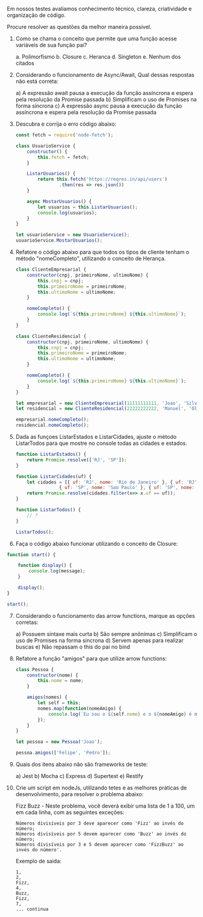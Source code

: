 Em nossos testes avaliamos conhecimento técnico, clareza, criatividade e organização de código. 

Procure resolver as questões da melhor maneira possivel.

1) Como se chama o conceito que permite que uma função acesse variáveis de sua função pai?

    a. Polimorfismo
    b. Closure
    c. Heranca
    d. Singleton
    e. Nenhum dos citados

2) Considerando o funcionamento de Async/Await, Qual dessas respostas não está correta:

    a) A expressão await pausa a execução da função assíncrona e espera pela resolução da Promise passada
    b) Simplificam o uso de Promises na forma sincrona
    c) A expressão async pausa a execução da função assíncrona e espera pela resolução da Promise passada

3) Descubra e corrija o erro código abaixo:

    ```javascript
    const fetch = require('node-fetch');

    class UsuarioService {
        constructor() {
            this.fetch = fetch;
        }

        ListarUsuarios() {
            return this.fetch('https://reqres.in/api/users')
                    .then(res => res.json())
        }

        async MostarUsuarios() {
            let usuarios = this.ListarUsuarios();
            console.log(usuarios);
        }
    }

    let usuarioService = new UsuarioService();
    usuarioService.MostarUsuarios();
    ```

4) Refatore o código abaixo para que todos os tipos de cliente tenham o método "nomeCompleto", utilizando o conceito de Herança.

    ```javascript
    class ClienteEmpresarial {
        constructor(cnpj, primeiroNome, ultimoNome) {
            this.cnpj = cnpj;
            this.primeiroNome = primeiroNome;
            this.ultimoNome = ultimoNome;
        }

        nomeCompleto() {
            console.log(`${this.primeiroNome} ${this.ultimoNome}`);
        }
    }

    class ClienteResidencial {
        constructor(cnpj, primeiroNome, ultimoNome) {
            this.cnpj = cnpj;
            this.primeiroNome = primeiroNome;
            this.ultimoNome = ultimoNome;
        }

        nomeCompleto() {
            console.log(`${this.primeiroNome} ${this.ultimoNome}`);
        }
    }

    let empresarial = new ClienteEmpresarial(11111111111, 'Joao', 'Silva');
    let residencial = new ClienteResidencial(22222222222, 'Manuel', 'Oliveira');

    empresarial.nomeCompleto();
    residencial.nomeCompleto();
    ```

5) Dada as funçoes ListarEstados e ListarCidades, ajuste o método ListarTodos para que mostre no console todas as cidades e estados.

    ```javascript
    function ListarEstados() {
        return Promise.resolve(['RJ', 'SP']);
    }

    function ListarCidades(uf) {
        let cidades = [{ uf: 'RJ', nome: 'Rio de Janeiro' }, { uf: 'RJ', nome: 'Petrópolis' },
                    { uf: 'SP', nome: 'Sao Paulo' }, { uf: 'SP', nome: 'Sorocaba' }];
        return Promise.resolve(cidades.filter(x=> x.uf == uf));
    }

    function ListarTodos() {
        // ?
    }
   
    ListarTodos();
    ```

6) Faça o código abaixo funcionar utilizando o conceito de Closure:

```javascript
function start() {

    function display() {
        console.log(message);
    }

    display();
}

start();
```

7) Considerando o funcionamento das arrow functions, marque as opções corretas:

    a) Possuem sintaxe mais curta
    b) São sempre anônimas
    c) Simplificam o uso de Promises na forma sincrona
    d) Servem apenas para realizar buscas
    e) Não repassam o this do pai no bind

8) Refatore a função "amigos" para que utilize arrow functions:

    ```javascript
    class Pessoa {
        constructor(nome) {
            this.nome = nome;
        }

        amigos(nomes) {
            let self = this;
            nomes.map(function(nomeAmigo) {
                console.log(`Eu sou o ${self.nome} e o ${nomeAmigo} é meu amigo`);
            });
        }
    }

    let pessoa = new Pessoa('Joao');

    pessoa.amigos(['Felipe', 'Pedro']);
    ```

9) Quais dos itens abaixo não são frameworks de teste:

    a) Jest
    b) Mocha
    c) Express
    d) Supertest
    e) Restify

10) Crie um script em nodeJs, utilizando tetes e as melhores práticas de desenvolvimento, para resolver o problema abaixo:

    Fizz Buzz - Neste problema, você deverá exibir uma lista de 1 a 100, um em cada linha, com as seguintes exceções:

        Números divisíveis por 3 deve aparecer como 'Fizz' ao invés do número;
        Números divisíveis por 5 devem aparecer como 'Buzz' ao invés do número;
        Números divisíveis por 3 e 5 devem aparecer como 'FizzBuzz' ao invés do número'.

    Exemplo de saida:

        1,
        2,
        Fizz,
        4,
        Buzz,
        Fizz,
        7,
        ... continua